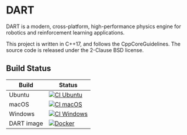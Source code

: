 # DART

DART is a modern, cross-platform, high-performance physics engine for robotics and reinforcement learning applications.

This project is written in C++17, and follows the CppCoreGuidelines. The source code is released under the 2-Clause BSD license.

## Build Status

| Build     | Status                                                                                                                                 |
| --------- | -------------------------------------------------------------------------------------------------------------------------------------- |
| Ubuntu     | [![CI Ubuntu](https://github.com/dartsim/dart/actions/workflows/ci_ubuntu.yml/badge.svg?branch=dart8%2Fmaster)](https://github.com/dartsim/dart/actions/workflows/ci_ubuntu.yml)    |
| macOS      | [![CI macOS](https://github.com/dartsim/dart/actions/workflows/ci_macos.yml/badge.svg?branch=dart8%2Fmaster)](https://github.com/dartsim/dart/actions/workflows/ci_macos.yml)       |
| Windows    | [![CI Windows](https://github.com/dartsim/dart/actions/workflows/ci_windows.yml/badge.svg?branch=dart8%2Fmaster)](https://github.com/dartsim/dart/actions/workflows/ci_windows.yml) |
| DART image | [![Docker](https://github.com/dartsim/dart/actions/workflows/docker_image.yml/badge.svg?branch=dart8%2Fmaster)](https://github.com/dartsim/dart/actions/workflows/docker_image.yml) |
